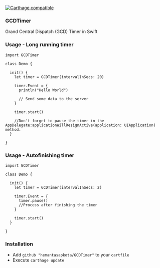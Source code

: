 [![Carthage compatible](https://img.shields.io/badge/Carthage-compatible-4BC51D.svg?style=flat)](https://github.com/Carthage/Carthage)

### GCDTimer ###
Grand Central Dispatch (GCD) Timer in Swift

### Usage - Long running timer ###

```
import GCDTimer

class Demo {

  init() {
    let timer = GCDTimer(intervalInSecs: 20)
    
    timer.Event = {
      println("Hello World")
      
      // Send some data to the server
    }
    
    timer.start()
    
    //Don't forget to pause the timer in the AppDelegate:applicationWillResignActive(application: UIApplication) method.
  }

}

```

### Usage - Autofinishing timer ###

```
import GCDTimer

class Demo {

  init() {
    let timer = GCDTimer(intervalInSecs: 2)
    
    timer.Event = {
      timer.pause()
      //Process after finishing the timer
    }
    
    timer.start()
  }
  
}
```

### Installation ###

* Add ```github "hemantasapkota/GCDTimer"``` to your ```cartfile```
* Execute ```carthage update```

